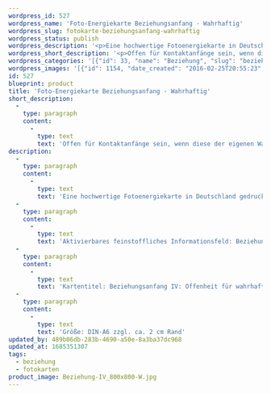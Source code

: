 ```yaml
---
wordpress_id: 527
wordpress_name: 'Foto-Energiekarte Beziehungsanfang - Wahrhaftig'
wordpress_slug: fotokarte-beziehungsanfang-wahrhaftig
wordpress_status: publish
wordpress_description: '<p>Eine hochwertige Fotoenergiekarte in Deutschland gedruckt und in Handarbeit laminiert.  Sie ist in Postkartengröße (DIN-A6) gut zu transportieren und kann auch auf den Körper aufgelegt werden.</p><p>Aktivierbares feinstoffliches Informationsfeld: Beziehung - Beziehungsanfang - Offenheit - In Kontakt gehen - Ehrlichkeit  - Wahrheit - Aktion - Kommunikation: Bereitschaft, im Kontakt mit sich und mit anderen Personen zu gehen, soweit dies auf einer wahrhaftigen Basis geschieht. Kontaktbeginn in Klahrheit über die eigene Wahrheit hierüber. Stimmige Kommunikation, Aktion bzw. Reaktion. Toleranz, Offenheit, Akzeptanz und Klahrheit. Sich kar über die eigenen Bedürfnisse in Kontakten sein und diese auf stimmig Art realisieren (dies kann gegebenenfalls auch bedeuten, nicht in einen Kontakt zu gehen).</p><p>Kartentitel: Beziehungsanfang IV: Offenheit für wahrhaftige Kontakte. Reihe: Beziehung. Schwingung: Grün</p><p>Größe: DIN-A6 zzgl. ca. 2 cm Rand<br />Andere Formate sind individuell für Sie innerhalb weniger Tage herstellbar. Bitte kontaktieren Sie uns hierfür unter <a href="mailto:info@elvedenverlag.de">info@elvedenverlag.de</a>.</p><p><a href="https://my.feenbaum.de/anwendung-energiebilder-foto-laminiert/">Anwendungshinweise</a>      <a href="https://my.feenbaum.de/produktinformationen-fotokarten/">Produktinformationen</a></p>'
wordpress_short_description: '<p>Offen für Kontaktanfänge sein, wenn diese der eigenen Wahrheit entspricht<br /><em>Hinweis: Das Wasserzeichen „Elveden Verlag Energiebild“ wird nicht mit gedruckt</em></p>'
wordpress_categories: '[{"id": 33, "name": "Beziehung", "slug": "beziehung"}, {"id": 23, "name": "Fotokarten", "slug": "fotokarten"}]'
wordpress_images: '[{"id": 1154, "date_created": "2016-02-25T20:55:23", "date_created_gmt": "2016-02-25T18:55:23", "date_modified": "2016-02-25T20:55:23", "date_modified_gmt": "2016-02-25T18:55:23", "src": "https://my.feenbaum.de/wp-content/uploads/2016/02/Beziehung-IV_800x800-W.jpg", "name": "Beziehung-IV_800x800-W", "alt": ""}]'
id: 527
blueprint: product
title: 'Foto-Energiekarte Beziehungsanfang - Wahrhaftig'
short_description:
  -
    type: paragraph
    content:
      -
        type: text
        text: 'Offen für Kontaktanfänge sein, wenn diese der eigenen Wahrheit entspricht'
description:
  -
    type: paragraph
    content:
      -
        type: text
        text: 'Eine hochwertige Fotoenergiekarte in Deutschland gedruckt und in Handarbeit laminiert.  Sie ist in Postkartengröße (DIN-A6) gut zu transportieren und kann auch auf den Körper aufgelegt werden.'
  -
    type: paragraph
    content:
      -
        type: text
        text: 'Aktivierbares feinstoffliches Informationsfeld: Beziehung - Beziehungsanfang - Offenheit - In Kontakt gehen - Ehrlichkeit  - Wahrheit - Aktion - Kommunikation: Bereitschaft, im Kontakt mit sich und mit anderen Personen zu gehen, soweit dies auf einer wahrhaftigen Basis geschieht. Kontaktbeginn in Klahrheit über die eigene Wahrheit hierüber. Stimmige Kommunikation, Aktion bzw. Reaktion. Toleranz, Offenheit, Akzeptanz und Klahrheit. Sich kar über die eigenen Bedürfnisse in Kontakten sein und diese auf stimmig Art realisieren (dies kann gegebenenfalls auch bedeuten, nicht in einen Kontakt zu gehen).'
  -
    type: paragraph
    content:
      -
        type: text
        text: 'Kartentitel: Beziehungsanfang IV: Offenheit für wahrhaftige Kontakte. Reihe: Beziehung. Schwingung: Grün'
  -
    type: paragraph
    content:
      -
        type: text
        text: 'Größe: DIN-A6 zzgl. ca. 2 cm Rand'
updated_by: 489b06db-283b-4690-a50e-8a3ba37dc968
updated_at: 1685351307
tags:
  - beziehung
  - fotokarten
product_image: Beziehung-IV_800x800-W.jpg
---
```

